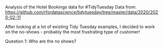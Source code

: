 Analysis of the Hotel Bookings data for #TidyTuesday
Data from: https://github.com/rfordatascience/tidytuesday/tree/master/data/2020/2020-02-11

After looking at a lot of existing Tidy Tuesday examples, I decided to work on the no-shows - probably 
the most frustrating type of customer!

Question 1: Who are the no shows?

